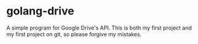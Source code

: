 # golang-drive
A simple program for Google Drive's API. This is both my first project and my first project on git, so please forgive my mistakes.
